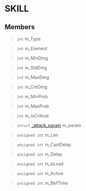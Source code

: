 # SKILL
 
## Members
 
> `int` m_Type
 
> `int` m_Element
 
> `int` m_MinDmg
 
> `int` m_StdDmg
 
> `int` m_MaxDmg
 
> `int` m_CritDmg
 
> `int` m_MinProb
 
> `int` m_MaxProb
 
> `int` m_IsCritical
 
> `struct` [_attack_param](lua/classes/_attack_param.md) m_param
 
> `unsigned int` m_Len
 
> `unsigned int` m_CastDelay
 
> `unsigned int` m_Delay
 
> `unsigned int` m_bLoad
 
> `unsigned int` m_Active
 
> `unsigned int` m_BefTime
 
